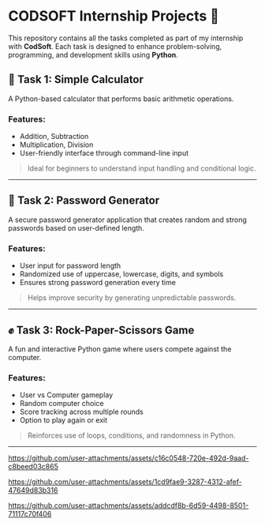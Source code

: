 

# CODSOFT Internship Projects 🚀

This repository contains all the tasks completed as part of my internship with **CodSoft**. Each task is designed to enhance problem-solving, programming, and development skills using **Python**.

## 🧮 Task 1: Simple Calculator

A Python-based calculator that performs basic arithmetic operations.

### Features:

* Addition, Subtraction
* Multiplication, Division
* User-friendly interface through command-line input

> Ideal for beginners to understand input handling and conditional logic.

---

## 🔐 Task 2: Password Generator

A secure password generator application that creates random and strong passwords based on user-defined length.

### Features:

* User input for password length
* Randomized use of uppercase, lowercase, digits, and symbols
* Ensures strong password generation every time

> Helps improve security by generating unpredictable passwords.

---

## ✊ Task 3: Rock-Paper-Scissors Game

A fun and interactive Python game where users compete against the computer.

### Features:

* User vs Computer gameplay
* Random computer choice
* Score tracking across multiple rounds
* Option to play again or exit

> Reinforces use of loops, conditions, and randomness in Python.

---
https://github.com/user-attachments/assets/c16c0548-720e-492d-9aad-c8beed03c865

https://github.com/user-attachments/assets/1cd9fae9-3287-4312-afef-47649d83b316

https://github.com/user-attachments/assets/addcdf8b-6d59-4498-8501-71117c70f406

